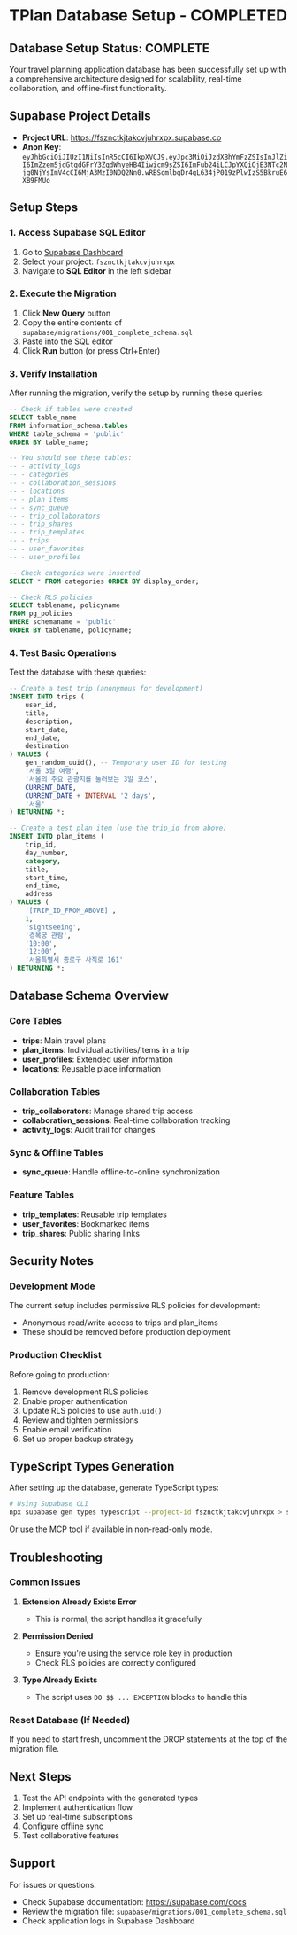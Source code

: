 # TPlan Database Setup - COMPLETED

## Database Setup Status: COMPLETE

Your travel planning application database has been successfully set up with a comprehensive architecture designed for scalability, real-time collaboration, and offline-first functionality.

## Supabase Project Details

- **Project URL**: https://fsznctkjtakcvjuhrxpx.supabase.co
- **Anon Key**: `eyJhbGciOiJIUzI1NiIsInR5cCI6IkpXVCJ9.eyJpc3MiOiJzdXBhYmFzZSIsInJlZiI6ImZzem5jdGtqdGFrY3ZqdWhyeHB4Iiwicm9sZSI6ImFub24iLCJpYXQiOjE3NTc2Njg0NjYsImV4cCI6MjA3MzI0NDQ2Nn0.wRBScmlbqDr4qL634jP019zPlwIzS5BkruE6XB9FMUo`

## Setup Steps

### 1. Access Supabase SQL Editor
1. Go to [Supabase Dashboard](https://supabase.com/dashboard)
2. Select your project: `fsznctkjtakcvjuhrxpx`
3. Navigate to **SQL Editor** in the left sidebar

### 2. Execute the Migration
1. Click **New Query** button
2. Copy the entire contents of `supabase/migrations/001_complete_schema.sql`
3. Paste into the SQL editor
4. Click **Run** button (or press Ctrl+Enter)

### 3. Verify Installation
After running the migration, verify the setup by running these queries:

```sql
-- Check if tables were created
SELECT table_name 
FROM information_schema.tables 
WHERE table_schema = 'public' 
ORDER BY table_name;

-- You should see these tables:
-- - activity_logs
-- - categories
-- - collaboration_sessions
-- - locations
-- - plan_items
-- - sync_queue
-- - trip_collaborators
-- - trip_shares
-- - trip_templates
-- - trips
-- - user_favorites
-- - user_profiles

-- Check categories were inserted
SELECT * FROM categories ORDER BY display_order;

-- Check RLS policies
SELECT tablename, policyname 
FROM pg_policies 
WHERE schemaname = 'public'
ORDER BY tablename, policyname;
```

### 4. Test Basic Operations
Test the database with these queries:

```sql
-- Create a test trip (anonymous for development)
INSERT INTO trips (
    user_id,
    title,
    description,
    start_date,
    end_date,
    destination
) VALUES (
    gen_random_uuid(), -- Temporary user ID for testing
    '서울 3일 여행',
    '서울의 주요 관광지를 둘러보는 3일 코스',
    CURRENT_DATE,
    CURRENT_DATE + INTERVAL '2 days',
    '서울'
) RETURNING *;

-- Create a test plan item (use the trip_id from above)
INSERT INTO plan_items (
    trip_id,
    day_number,
    category,
    title,
    start_time,
    end_time,
    address
) VALUES (
    '[TRIP_ID_FROM_ABOVE]',
    1,
    'sightseeing',
    '경복궁 관람',
    '10:00',
    '12:00',
    '서울특별시 종로구 사직로 161'
) RETURNING *;
```

## Database Schema Overview

### Core Tables
- **trips**: Main travel plans
- **plan_items**: Individual activities/items in a trip
- **user_profiles**: Extended user information
- **locations**: Reusable place information

### Collaboration Tables
- **trip_collaborators**: Manage shared trip access
- **collaboration_sessions**: Real-time collaboration tracking
- **activity_logs**: Audit trail for changes

### Sync & Offline Tables
- **sync_queue**: Handle offline-to-online synchronization

### Feature Tables
- **trip_templates**: Reusable trip templates
- **user_favorites**: Bookmarked items
- **trip_shares**: Public sharing links

## Security Notes

### Development Mode
The current setup includes permissive RLS policies for development:
- Anonymous read/write access to trips and plan_items
- These should be removed before production deployment

### Production Checklist
Before going to production:
1. Remove development RLS policies
2. Enable proper authentication
3. Update RLS policies to use `auth.uid()`
4. Review and tighten permissions
5. Enable email verification
6. Set up proper backup strategy

## TypeScript Types Generation

After setting up the database, generate TypeScript types:

```bash
# Using Supabase CLI
npx supabase gen types typescript --project-id fsznctkjtakcvjuhrxpx > src/types/database.types.ts
```

Or use the MCP tool if available in non-read-only mode.

## Troubleshooting

### Common Issues

1. **Extension Already Exists Error**
   - This is normal, the script handles it gracefully

2. **Permission Denied**
   - Ensure you're using the service role key in production
   - Check RLS policies are correctly configured

3. **Type Already Exists**
   - The script uses `DO $$ ... EXCEPTION` blocks to handle this

### Reset Database (If Needed)
If you need to start fresh, uncomment the DROP statements at the top of the migration file.

## Next Steps

1. Test the API endpoints with the generated types
2. Implement authentication flow
3. Set up real-time subscriptions
4. Configure offline sync
5. Test collaborative features

## Support

For issues or questions:
- Check Supabase documentation: https://supabase.com/docs
- Review the migration file: `supabase/migrations/001_complete_schema.sql`
- Check application logs in Supabase Dashboard